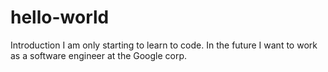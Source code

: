 # hello-world
Introduction
I am only starting to learn to code. In the future I want to work as a software engineer at the Google corp.
